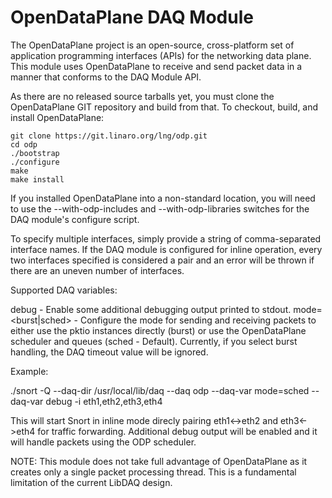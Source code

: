 OpenDataPlane DAQ Module
========================

The OpenDataPlane project is an open-source, cross-platform set of application programming interfaces (APIs) for the networking data plane.  This module uses OpenDataPlane to receive and send packet data in a manner that conforms to the DAQ Module API.

As there are no released source tarballs yet, you must clone the OpenDataPlane GIT repository and build from that.  To checkout, build, and install OpenDataPlane:

    git clone https://git.linaro.org/lng/odp.git
    cd odp
    ./bootstrap
    ./configure
    make
    make install

If you installed OpenDataPlane into a non-standard location, you will need to use the --with-odp-includes and --with-odp-libraries switches for the DAQ module's configure script.

To specify multiple interfaces, simply provide a string of comma-separated interface names.  If the DAQ module is configured for inline operation, every two interfaces specified is considered a pair and an error will be thrown if there are an uneven number of interfaces.

Supported DAQ variables:

  debug - Enable some additional debugging output printed to stdout.
  mode=<burst|sched> - Configure the mode for sending and receiving packets to either use the pktio instances directly (burst) or use the OpenDataPlane scheduler and queues (sched - Default).  Currently, if you select burst handling, the DAQ timeout value will be ignored.

Example:

  ./snort -Q --daq-dir /usr/local/lib/daq --daq odp --daq-var mode=sched --daq-var debug -i eth1,eth2,eth3,eth4
  
This will start Snort in inline mode direcly pairing eth1<->eth2 and eth3<->eth4 for traffic forwarding.  Additional debug output will be enabled and it will handle packets using the ODP scheduler.

NOTE: This module does not take full advantage of OpenDataPlane as it creates only a single packet processing thread.  This is a fundamental limitation of the current LibDAQ design.
